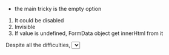 * the main tricky is the empty option
1. It could be disabled
2. Invisible
3. If value is undefined, FormData object get innerHtml from it

Despite all the difficulties, <select> is useful for native devices that, seeing this, switch to their own selection mechanism
And excellent keyboard support 
